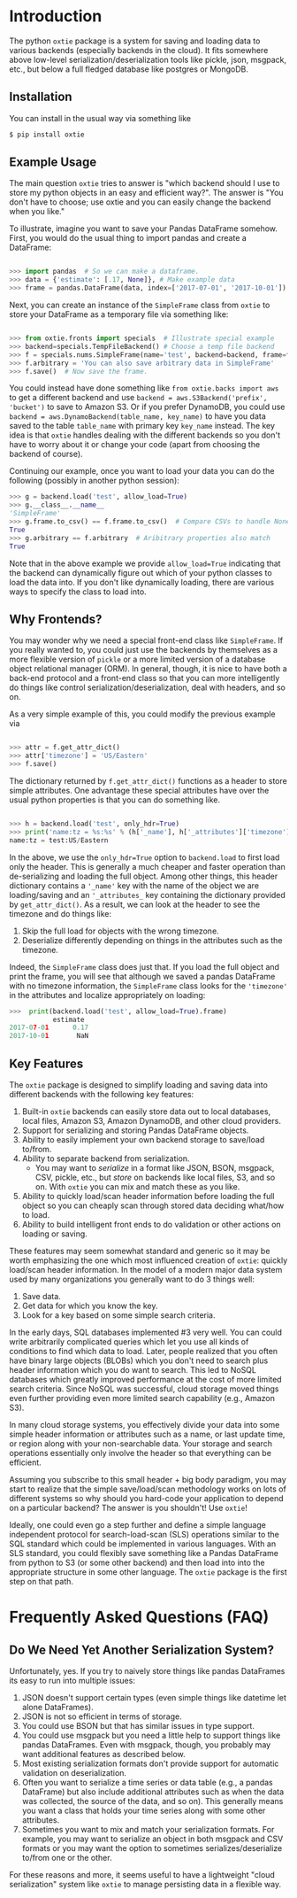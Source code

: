 
# Introduction

The python `oxtie` package is a system for saving and loading data
to various backends (especially backends in the cloud). It fits
somewhere above low-level serialization/deserialization tools like
pickle, json, msgpack, etc., but below a full fledged database like
postgres or MongoDB.

## Installation

You can install in the usual way via something like

```sh
$ pip install oxtie
```

## Example Usage

The main question `oxtie` tries to answer is "which backend should I
use to store my python objects in an easy and efficient way?". The
answer is "You don't have to choose; use oxtie and you can easily
change the backend when you like."

To illustrate, imagine you want to save your Pandas DataFrame
somehow. First, you would do the usual thing to import pandas and
create a DataFrame:

```python

>>> import pandas  # So we can make a dataframe.
>>> data = {'estimate': [.17, None]}, # Make example data
>>> frame = pandas.DataFrame(data, index=['2017-07-01', '2017-10-01'])
```

Next, you can create an instance of the `SimpleFrame` class from
`oxtie` to store your DataFrame as a temporary file via something like:
```python

>>> from oxtie.fronts import specials  # Illustrate special example
>>> backend=specials.TempFileBackend() # Choose a temp file backend
>>> f = specials.nums.SimpleFrame(name='test', backend=backend, frame=frame)
>>> f.arbitrary = 'You can also save arbitrary data in SimpleFrame'
>>> f.save()  # Now save the frame.
```

You could instead have done something
like `from oxtie.backs import aws` to get a different backend and
use `backend = aws.S3Backend('prefix', 'bucket')` to save to Amazon
S3. Or if you prefer DynamoDB, you could
use `backend = aws.DynamoBackend(table_name, key_name)` to
have you data saved to the table `table_name` with primary key
`key_name` instead. The key idea is that `oxtie` handles dealing
with the different backends so you don't have to worry about it or
change your code (apart from choosing the backend of course).

Continuing our example, once you want to load your data you can do the
following (possibly in another python session):
``` python
>>> g = backend.load('test', allow_load=True)
>>> g.__class__.__name__
'SimpleFrame'
>>> g.frame.to_csv() == f.frame.to_csv()  # Compare CSVs to handle Nones
True
>>> g.arbitrary == f.arbitrary  # Aribitrary properties also match
True
```

Note that in the above example we provide `allow_load=True` indicating
that the backend can dynamically figure out which of your python
classes to load the data into. If you don't like dynamically loading,
there are various ways to specify the class to load into.

## Why Frontends?

You may wonder why we need a special front-end class like
`SimpleFrame`. If you really wanted to, you could just use the
backends by themselves as a more flexible version of `pickle` or a
more limited version of a database object relational manager (ORM). In
general, though, it is nice to have both a back-end protocol and a
front-end class so that you can more intelligently do things like
control serialization/deserialization, deal with headers, and so on.

As a very simple example of this, you could modify the previous
example via

```python

>>> attr = f.get_attr_dict()
>>> attr['timezone'] = 'US/Eastern'
>>> f.save()
```

The dictionary returned by `f.get_attr_dict()` functions as a header
to store simple attributes. One advantage these special attributes
have over the usual python properties is that you can do something like.

```python

>>> h = backend.load('test', only_hdr=True)
>>> print('name:tz = %s:%s' % (h['_name'], h['_attributes']['timezone']))
name:tz = test:US/Eastern
```

In the above, we use the `only_hdr=True` option to `backend.load` to
first load only the header. This is generally a much cheaper and
faster operation than de-serializing and loading the full
object. Among other things, this header dictionary contains a `'_name'`
key with the name of the object we are loading/saving and an
`'_attributes_` key containing the dictionary provided by
`get_attr_dict()`. As a result, we can look at the header to see the
timezone and do things like:

  1. Skip the full load for objects with the wrong timezone.
  2. Deserialize differently depending on things in the attributes
     such as the timezone.
	 
 Indeed, the `SimpleFrame` class does just that. If you load the full
 object and print the frame, you will see that although we saved a
 pandas DataFrame with no timezone information, the `SimpleFrame`
 class looks for the `'timezone'` in the attributes and localize
 appropriately on loading:
 
 ```python
>>>  print(backend.load('test', allow_load=True).frame)
            estimate
2017-07-01      0.17
2017-10-01       NaN
```

## Key Features

The `oxtie` package is designed to simplify loading and
saving data into different backends with the following key features:

  1. Built-in `oxtie` backends can easily store data out to
     local databases, local files, Amazon S3, Amazon DynamoDB, and other
	 cloud providers.
  2. Support for serializing and storing Pandas DataFrame objects.
  3. Ability to easily implement your own backend storage to save/load
     to/from.
  4. Ability to separate backend from serialization.
	 - You may want to *serialize* in a format like JSON, BSON,
       msgpack, CSV, pickle, etc., but *store* on backends like local
       files, S3, and so on. With `oxtie` you can mix and match these
       as you like.
  5. Ability to quickly load/scan header information before loading
     the full object so you can cheaply scan through stored data
     deciding what/how to load.
  6. Ability to build intelligent front ends to do validation or other
     actions on loading or saving.

These features may seem somewhat standard and generic so it may be
worth emphasizing the one which most influenced creation of `oxtie`:
quickly load/scan header information. In the model of a modern major
data system used by many organizations you generally want to do 3
things well:

  1. Save data.
  2. Get data for which you know the key.
  3. Look for a key based on some simple search criteria.
  
In the early days, SQL databases implemented #3 very well. You can
could write arbitrarily complicated queries which let you use all
kinds of conditions to find which data to load. Later, people realized
that you often have binary large objects (BLOBs) which you don't need
to search plus header information which you do want to search. This
led to NoSQL databases which greatly improved performance at the cost
of more limited search criteria. Since NoSQL was successful, cloud
storage moved things even further providing even more limited search
capability (e.g., Amazon S3).

In many cloud storage systems, you effectively divide your data into
some simple header information or attributes such as a name, or last
update time, or region along with your non-searchable data. Your
storage and search operations essentially only involve the header so
that everything can be efficient.

Assuming you subscribe to this small header + big body paradigm, you
may start to realize that the simple save/load/scan methodology works
on lots of different systems so why should you hard-code your
application to depend on a particular backend? The answer is you
shouldn't! Use `oxtie`!

Ideally, one could even go a step further and define a simple language
independent protocol for search-load-scan (SLS) operations similar to
the SQL standard which could be implemented in various languages. With
an SLS standard, you could flexibly save something like a Pandas
DataFrame from python to S3 (or some other backend) and then load into
into the appropriate structure in some other language. The `oxtie`
package is the first step on that path.

# Frequently Asked Questions (FAQ)

## Do We Need Yet Another Serialization System?

Unfortunately, yes. If you try to naively store things like pandas
DataFrames its easy to run into multiple issues:

  1. JSON doesn't support certain types (even simple things like
     datetime let alone DataFrames). 
  2. JSON is not so efficient in terms of storage.
  3. You could use BSON but that has similar issues in type support.
  4. You could use msgpack but you need a little help to support
     things like pandas DataFrames. Even with msgpack, though, you
     probably may want additional features as described below.
  5. Most existing serialization formats don't provide support for
     automatic validation on deserialization.
  6. Often you want to serialize a time series or data table (e.g., a
     pandas DataFrame) but also include additional attributes such as
     when the data was collected, the source of the data, and so
     on). This generally means you want a class that holds your time
     series along with some other attributes.
  7. Sometimes you want to mix and match your serialization
     formats. For example, you may want to serialize an object in both
	 msgpack and CSV formats or you may want the option to sometimes
	 serializes/deserialize to/from one or the other.

For these reasons and more, it seems useful to have a lightweight
"cloud serialization" system like `oxtie` to manage persisting data in
a flexible way.

	 



